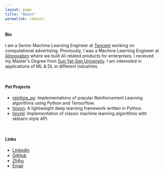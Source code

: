 ```yaml
---
layout: page
title: "About"
permalink: /about/
---
```


#### Bio

I am a Senior Machine Learning Engineer at [Tencent](https://tencent.com/) working on computational advertising. Previously, I was a Machine Learning Engineer at [AInnovation](https://www.ainnovation.com) where we built AI-related products for enterprises. I received my Master's Degree from [Sun Yat-Sen University](http://www.sysu.edu.cn).  I am interested in applications of ML & DL in different industries.

<br>

#### Pet Projects

- [reinfore_py](https://github.com/borgwang/reinforce_py): Implementations of popular Reinforcement Learning algorithms using Python and Tensorflow.
- [tinynn](https://github.com/borgwang/tinynn): A lightweight deep learning framework written in Python.
- [tinyml](https://github.com/borgwang/tinyml): Implementation of classic machine learning algorithms with sklearn-style API.

<br>

#### Links

- [LinkedIn](https://www.linkedin.com/in/%E6%A1%82%E6%B3%A2-%E7%8E%8B-185824130/)
- [GitHub](https://github.com/borgwang)
- [Zhihu](https://www.zhihu.com/people/badbobobo)
- [Email](mailto:borgwang@126.com)
